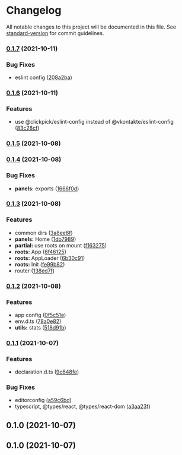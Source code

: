 # Changelog

All notable changes to this project will be documented in this file. See [standard-version](https://github.com/conventional-changelog/standard-version) for commit guidelines.

### [0.1.7](https://github.com/clickpick/cra-template-vkma/compare/v0.1.6...v0.1.7) (2021-10-11)


### Bug Fixes

* eslint config ([208a2ba](https://github.com/clickpick/cra-template-vkma/commit/208a2ba929684c1a7b303406ede5981c4ec9579a))

### [0.1.6](https://github.com/clickpick/cra-template-vkma/compare/v0.1.5...v0.1.6) (2021-10-11)


### Features

* use @clickpick/eslint-config instead of @vkontakte/eslint-config ([83c28cf](https://github.com/clickpick/cra-template-vkma/commit/83c28cf1b0ed89594e694e98740d13e49c4f609b))

### [0.1.5](https://github.com/clickpick/cra-template-vkma/compare/v0.1.4...v0.1.5) (2021-10-08)

### [0.1.4](https://github.com/clickpick/cra-template-vkma/compare/v0.1.3...v0.1.4) (2021-10-08)


### Bug Fixes

* **panels:** exports ([1666f0d](https://github.com/clickpick/cra-template-vkma/commit/1666f0de19d12520a4634fb6fefd65115e99d280))

### [0.1.3](https://github.com/clickpick/cra-template-vkma/compare/v0.1.2...v0.1.3) (2021-10-08)


### Features

* common dirs ([3a8ee8f](https://github.com/clickpick/cra-template-vkma/commit/3a8ee8f6116967e6cc41065d88bce22e7e2955ef))
* **panels:** Home ([1db7989](https://github.com/clickpick/cra-template-vkma/commit/1db7989cf73be981078117a9608ddaff1898a2fd))
* **partial:** use roots on mount ([f163275](https://github.com/clickpick/cra-template-vkma/commit/f163275364a478d1dac5c2a447b444766cf7e706))
* **roots:** App ([6f46125](https://github.com/clickpick/cra-template-vkma/commit/6f461258694851128e8ba4972940e5a9b3863602))
* **roots:** AppLoader ([6b30c91](https://github.com/clickpick/cra-template-vkma/commit/6b30c9133d560bd658a3331183c187d9d911a6a8))
* **roots:** Init ([fe99b82](https://github.com/clickpick/cra-template-vkma/commit/fe99b8295b0848efc8dadf84ae4bc883aad6b7c7))
* router ([138ed7f](https://github.com/clickpick/cra-template-vkma/commit/138ed7f28858bf9b3fb03e34525a6e759e921f7a))

### [0.1.2](https://github.com/clickpick/cra-template-vkma/compare/v0.1.1...v0.1.2) (2021-10-08)


### Features

* app config ([0f5c51e](https://github.com/clickpick/cra-template-vkma/commit/0f5c51eccb3b3529429c230e9bcfac056f410e86))
* env.d.ts ([78a0e82](https://github.com/clickpick/cra-template-vkma/commit/78a0e823fc382d7ae12d2aee208804fd3088deca))
* **utils:** stats ([518d91b](https://github.com/clickpick/cra-template-vkma/commit/518d91bd9556c59dc0e1f3b55146c6811d8f850a))

### [0.1.1](https://github.com/clickpick/cra-template-vkma/compare/v0.1.0...v0.1.1) (2021-10-07)


### Features

* declaration.d.ts ([9c648fe](https://github.com/clickpick/cra-template-vkma/commit/9c648fea22a2516fc4d215337f007fbcddf56d24))


### Bug Fixes

* editorconfig ([a59c6bd](https://github.com/clickpick/cra-template-vkma/commit/a59c6bda1946be9b4f13ea7ff315007fe9a9d19d))
* typescript, @types/react, @types/react-dom ([a3aa23f](https://github.com/clickpick/cra-template-vkma/commit/a3aa23f31044b94f1aaa0455c22c4a1972293b52))

## 0.1.0 (2021-10-07)

## 0.1.0 (2021-10-07)
